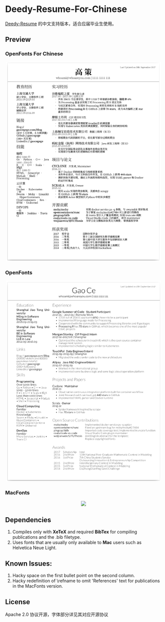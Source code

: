 Deedy-Resume-For-Chinese
=========================

[Deedy-Resume](https://github.com/deedydas/Deedy-Resume) 的中文支持版本，适合应届毕业生使用。

## Preview

### OpenFonts For Chinese

<div align="center">
	<img src="./OpenFonts.Chinese/sample-image.png" width="500">
</div>

### OpenFonts

<div align="center">
	<img src="./OpenFonts/sample-image.png" width="500">
</div>

### MacFonts

<div align="center">
	<img src="https://raw.githubusercontent.com/deedydas/Deedy-Resume/master/MacFonts/sample-image.png" width="500">
</div>

## Dependencies

1. Compiles only with **XeTeX** and required **BibTex** for compiling publications and the .bib filetype.
1. Uses fonts that are usually only available to **Mac** users such as Helvetica Neue Light.

## Known Issues:

1. Hacky space on the first bullet point on the second column.
1. Hacky redefinition of \refname to omit 'References' text for publications in the MacFonts version.

## License

Apache 2.0 协议开源，字体部分详见其对应开源协议
